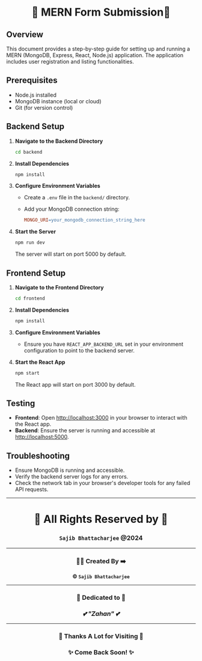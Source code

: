 
<div align="center">
    
# 🌟 MERN Form Submission🌟

</div> 

## Overview

This document provides a step-by-step guide for setting up and running a MERN (MongoDB, Express, React, Node.js) application. The application includes user registration and listing functionalities.


## Prerequisites

- Node.js installed
- MongoDB instance (local or cloud)
- Git (for version control)

## Backend Setup

1. **Navigate to the Backend Directory**

    ```bash
    cd backend
    ```

2. **Install Dependencies**

    ```bash
    npm install
    ```

3. **Configure Environment Variables**

    - Create a `.env` file in the `backend/` directory.
    - Add your MongoDB connection string:

        ```makefile
        MONGO_URI=your_mongodb_connection_string_here
        ```

4. **Start the Server**

    ```bash
    npm run dev
    ```

    The server will start on port 5000 by default.

## Frontend Setup

1. **Navigate to the Frontend Directory**

    ```bash
    cd frontend
    ```

2. **Install Dependencies**

    ```bash
    npm install
    ```

3. **Configure Environment Variables**

    - Ensure you have `REACT_APP_BACKEND_URL` set in your environment configuration to point to the backend server.

4. **Start the React App**

    ```bash
    npm start
    ```

    The React app will start on port 3000 by default.

## Testing

- **Frontend**: Open [http://localhost:3000](http://localhost:3000) in your browser to interact with the React app.
- **Backend**: Ensure the server is running and accessible at [http://localhost:5000](http://localhost:5000).

## Troubleshooting

- Ensure MongoDB is running and accessible.
- Verify the backend server logs for any errors.
- Check the network tab in your browser's developer tools for any failed API requests.


---

<div align="center">

# 🌟 **All Rights Reserved by** 🌟  
### `Sajib Bhattacharjee`  @2024  

---

### 👨‍💻 **Created By** ➡️  
**&copy; `Sajib Bhattacharjee`**  

---

### 💖 **Dedicated to** 💖  
### _💕 **"Zahan"** 💕_

---

### 🙏 **Thanks A Lot for Visiting** 🙏  
### ✨ **Come Back Soon!** ✨  

</div>

